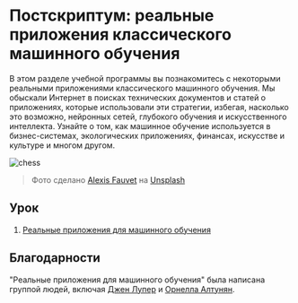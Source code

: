 # Постскриптум: реальные приложения классического машинного обучения

В этом разделе учебной программы вы познакомитесь с некоторыми реальными приложениями классического машинного обучения. Мы обыскали Интернет в поисках технических документов и статей о приложениях, которые использовали эти стратегии, избегая, насколько это возможно, нейронных сетей, глубокого обучения и искусственного интеллекта. Узнайте о том, как машинное обучение используется в бизнес-системах, экологических приложениях, финансах, искусстве и культуре и многом другом.

![chess](images/chess.jpg)

> Фото сделано <a href="https://unsplash.com/@childeye?utm_source=unsplash&utm_medium=referral&utm_content=creditCopyText">Alexis Fauvet</a> на <a href="https://unsplash.com/s/photos/artificial-intelligence?utm_source=unsplash&utm_medium=referral&utm_content=creditCopyText">Unsplash</a>

## Урок

1. [Реальные приложения для машинного обучения](1-Applications/README.md)
## Благодарности

"Реальные приложения для машинного обучения" была написана группой людей, включая  [Джен Лупер](https://twitter.com/jenlooper) и [Орнелла Алтунян](https://twitter.com/ornelladotcom).